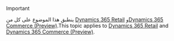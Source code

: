 > [!IMPORTANT]
> <span data-ttu-id="75c7f-101">ينطبق هذا الموضوع على كل من [Dynamics 365 Retail](../index.md) و[Dynamics 365 Commerce (Preview)](../../commerce/index.md).</span><span class="sxs-lookup"><span data-stu-id="75c7f-101">This topic applies to [Dynamics 365 Retail](../index.md) and [Dynamics 365 Commerce (Preview)](../../commerce/index.md).</span></span>

